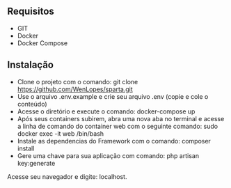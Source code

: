 ## Requisitos

- GIT
- Docker 
- Docker Compose

## Instalação

- Clone o projeto com o comando: git clone https://github.com/WenLopes/sparta.git
- Use o arquivo .env.example e crie seu arquivo .env (copie e cole o conteúdo)
- Acesse o diretório e execute o comando: docker-compose up
- Após seus containers subirem, abra uma nova aba no terminal e acesse a linha de comando do container web com o seguinte comando: sudo docker exec -it web /bin/bash
- Instale as dependencias do Framework com o comando: composer install
- Gere uma chave para sua aplicação com comando: php artisan key:generate

Acesse seu navegador e digite: localhost.
